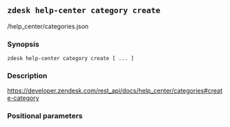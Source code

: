 ## `zdesk help-center category create`

/help_center/categories.json

### Synopsis

    zdesk help-center category create [ ... ]

### Description

https://developer.zendesk.com/rest_api/docs/help_center/categories#create-category

### Positional parameters


